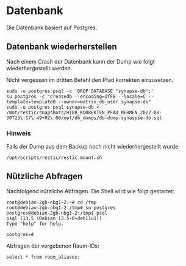 # Datenbank

Die Datenbank basiert auf Postgres.

## Datenbank wiederherstellen

Nach einem Crash der Datenbank kann der Dump wie folgt wiederhergestellt werden.

Nicht vergessen im dritten Befehl den Pfad korrekten einzusetzen.

```
sudo -u postgres psql -c 'DROP DATABASE "synapse-db";'
su postgres -c "createdb --encoding=UTF8 --locale=C --template=template0 --owner=matrix_db_user synapse-db"
sudo -u postgres psql synapse-db < /mnt/restic/snapshots/HIER_KORREKTEN_PFAD_NEHMEN_2022-08-30T23\:17\:49+02\:00/opt/db_dumps/db-dump-synaspse-db.sql
```

### Hinweis

Falls der Dump aus dem Backup noch nicht wiederhergestellt wurde:

```
/opt/scripts/restic/restic-mount.sh
```

## Nützliche Abfragen

Nachfolgend nützliche Abfragen. Die Shell wird wie folgt gestartet:

```
root@debian-2gb-nbg1-2:~# cd /tmp
root@debian-2gb-nbg1-2:/tmp# su postgres
postgres@debian-2gb-nbg1-2:/tmp$ psql
psql (13.5 (Debian 13.5-0+deb11u1))
Type "help" for help.

postgres=# 
```

Abfragen der vergebenen Raum-IDs:

`select * from room_aliases;`
